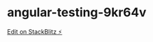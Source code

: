 # angular-testing-9kr64v

[Edit on StackBlitz ⚡️](https://stackblitz.com/edit/angular-testing-9kr64v)